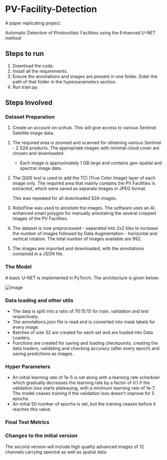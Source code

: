 # PV-Facility-Detection
A paper replicating project.

Automatic Detection of Photovoltaic Facilities using the Enhanced U-NET method
[](https://doi.org/10.1117/1.JRS.17.014516)

## Steps to run
1. Download the code.
2. Install all the requirements.
3. Ensure the annotations and images are present in one folder. Enter the path of that folder in the hyperparameters section.
4. Run train.py.

## Steps Involved

### Dataset Preparation

1. Create an account on scihub. This will give access to various Sentinel Satellite image data.

[](http://scihub.copernicus.eu/dhus)

1. The required area is zoomed and scanned for obtaining various Sentinel - 2 S2A products. The appropriate images with minimal cloud cover are chosen and downloaded.
    - Each image is approximately 1 GB large and contains  geo-spatial and spectral image data.
2. The QGIS tool is used to add the TCI (True Color Image) layer of each image only. The required area that mainly contains the PV Facilities is extracted, which were saved as separate images in JPEG format.
    
    This was repeated for all downloaded S2A images.
    
3. RoboFlow was used to annotate the images. The software uses an AI enhanced smart polygon for manually annotating the several cropped images of the PV Facilities. 
4. The dataset is now preprocessed - separated into 2x2 tiles to increase the number of images followed by Data Augmentation - horizontal and vertical rotation. The total number of images available are 992.
5. The images are imported and downloaded, with the annotations contained in a JSON file.  

### The Model

A basic U-NET is implemented in PyTorch. The architecture is given below:

![image](https://github.com/DarkSamurai1907/PV-Facility-Detection/assets/99598258/b5436f5b-4df0-4273-aef8-4dbbf2bda17e)


### Data loading and other utils

- The data is split into a ratio of 70:15:15 for train, validation and test respectively.
- The annotations.json file is read and is converted into mask labels for every image.
- Batches of size 32 are created for each set and are loaded into Data Loaders.
- Functions are created for saving and loading checkpoints, creating the data loaders, validating and checking accuracy (after every epoch) and saving predictions as images.

### Hyper Parameters

- An initial learning rate of 1e-5 is set along with a learning rate scheduler which gradually decreases the learning rate by a factor of 0.1 if the validation loss starts plateauing, with a minimum learning rate of 1e-7. The model ceases training if the validation loss doesn’t improve for 5 epochs.
- An initial 50 number of epochs is set, but the training ceases before it reaches this value.

### Final Test Metrics

### Changes to the initial version

The second version will include high quality advanced images of 12 channels carrying spectral as well as spatial data

